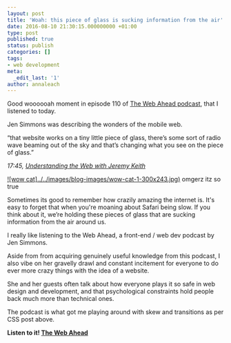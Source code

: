 ```yaml
---
layout: post
title: 'Woah: this piece of glass is sucking information from the air'
date: 2016-08-10 21:30:15.000000000 +01:00
type: post
published: true
status: publish
categories: []
tags:
- web development
meta:
  _edit_last: '1'
author: annaleach
---
```

Good woooooah moment in episode 110 of [The Web Ahead podcast](http://thewebahead.net), that I listened to today.

Jen Simmons was describing the wonders of the mobile web.
> 
“that website works on a tiny little piece of glass, there’s some sort of radio wave beaming out of the sky and that’s changing what you see on the piece of glass.”

_17:45, [Understanding the Web with Jeremy Keith](http://thewebahead.net/110)_

[![wow cat]../../images/blog-images/wow-cat-1-300x243.jpg)](http://annaleach.net/wp-content/uploads/2016/08/wow-cat-1.jpg) omgerz itz so true

Sometimes its good to remember how crazily amazing the internet is. It's easy to forget that when you're moaning about Safari being slow. If you think about it, we’re holding these pieces of glass that are sucking information from the air around us.

I really like listening to the Web Ahead, a front-end / web dev podcast by Jen Simmons.

Aside from from acquiring genuinely useful knowledge from this podcast, I also vibe on her gravelly drawl and constant incitement for everyone to do ever more crazy things with the idea of a website.

She and her guests often talk about how everyone plays it so safe in web design and development, and that psychological constraints hold people back much more than technical ones. 

The podcast is what got me playing around with skew and transitions as per CSS post above.

**Listen to it! [The Web Ahead](http://thewebahead.net/)**
